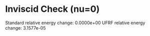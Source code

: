 # Inviscid Check (nu=0)

Standard relative energy change: 0.0000e+00
UFRF relative energy change: 3.1577e-05
